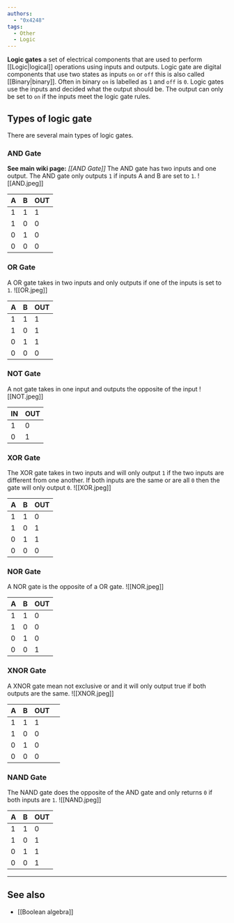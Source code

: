 ```yaml
---
authors:
  - "0x4248"
tags:
  - Other
  - Logic
---
```

**Logic gates** a set of electrical components that are used to perform [[Logic|logical]] operations using inputs and outputs. Logic gate are digital components that use two states as inputs `on` or `off` this is also called [[Binary|binary]]. Often in binary `on` is labelled as `1` and `off` is `0`. Logic gates use the inputs and decided what the output should be. The output can only be set to `on` if the inputs meet the logic gate rules.

## Types of logic gate
There are several main types of logic gates.
### AND Gate
**See main wiki page:** *[[AND Gate]]*
The AND gate has two inputs and one output. The AND gate only outputs `1` if inputs A and B are set to `1`.
![[AND.jpeg]]

| A   | B   | OUT |
| --- | --- | --- |
| 1   | 1   | 1   |
| 1   | 0   | 0   |
| 0   | 1   | 0   |
| 0   | 0   | 0   |
### OR Gate
A OR gate takes in two inputs and only outputs if one of the inputs is set to `1`.
![[OR.jpeg]]

| A   | B   | OUT |
| --- | --- | --- |
| 1   | 1   | 1   |
| 1   | 0   | 1   |
| 0   | 1   | 1   |
| 0   | 0   | 0   |
### NOT Gate
A not gate takes in one input and outputs the opposite of the input
![[NOT.jpeg]]

| IN  | OUT |
| --- | --- |
| 1   | 0   |
| 0   | 1   |
### XOR Gate
The XOR gate takes in two inputs and will only output `1` if the two inputs are different from one another. If both inputs are the same or are all `0` then the gate will only output `0`.
![[XOR.jpeg]]

| A   | B   | OUT |
| --- | --- | --- |
| 1   | 1   | 0   |
| 1   | 0   | 1   |
| 0   | 1   | 1   |
| 0   | 0   | 0   |
### NOR Gate
A NOR gate is the opposite of a OR gate.
![[NOR.jpeg]]

| A   | B   | OUT |
| --- | --- | --- |
| 1   | 1   | 0   |
| 1   | 0   | 0   |
| 0   | 1   | 0   |
| 0   | 0   | 1   |

### XNOR Gate
A XNOR gate mean not exclusive or and it will only output true if both outputs are the same.
![[XNOR.jpeg]]

| A   | B   | OUT |     |
| --- | --- | --- | --- |
| 1   | 1   | 1   |     |
| 1   | 0   | 0   |     |
| 0   | 1   | 0   |     |
| 0   | 0   | 0   |     |

### NAND Gate
The NAND gate does the opposite of the AND gate and only returns `0` if both inputs are `1`.
![[NAND.jpeg]]

| A   | B   | OUT |
| --- | --- | --- |
| 1   | 1   | 0   |
| 1   | 0   | 1   |
| 0   | 1   | 1   |
| 0   | 0   | 1   |

---
## See also
- [[Boolean algebra]]